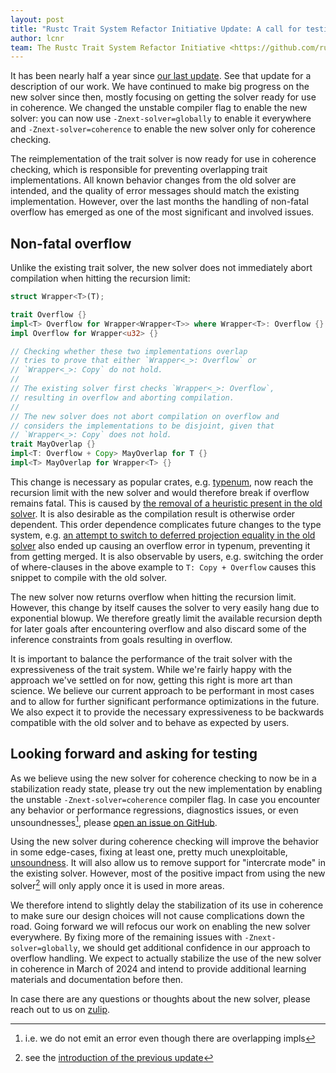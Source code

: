 ```yaml
---
layout: post
title: "Rustc Trait System Refactor Initiative Update: A call for testing"
author: lcnr
team: The Rustc Trait System Refactor Initiative <https://github.com/rust-lang/trait-system-refactor-initiative/>
---
```


It has been nearly half a year since [our last update][prev]. See that update for a description of our work. We have continued to make big progress on the new solver since then, mostly focusing on getting the solver ready for use in coherence. We changed the unstable compiler flag to enable the new solver: you can now use `-Znext-solver=globally` to enable it everywhere and `-Znext-solver=coherence` to enable the new solver only for coherence checking.

The reimplementation of the trait solver is now ready for use in coherence checking, which is responsible for preventing overlapping trait implementations. All known behavior changes from the old solver are intended, and the quality of error messages should match the existing implementation. However, over the last months the handling of non-fatal overflow has emerged as one of the most significant and involved issues.

## Non-fatal overflow

Unlike the existing trait solver, the new solver does not immediately abort compilation when hitting the recursion limit:
```rust
struct Wrapper<T>(T);

trait Overflow {}
impl<T> Overflow for Wrapper<Wrapper<T>> where Wrapper<T>: Overflow {}
impl Overflow for Wrapper<u32> {}

// Checking whether these two implementations overlap
// tries to prove that either `Wrapper<_>: Overflow` or
// `Wrapper<_>: Copy` do not hold.
//
// The existing solver first checks `Wrapper<_>: Overflow`,
// resulting in overflow and aborting compilation.
//
// The new solver does not abort compilation on overflow and
// considers the implementations to be disjoint, given that
// `Wrapper<_>: Copy` does not hold.
trait MayOverlap {}
impl<T: Overflow + Copy> MayOverlap for T {}
impl<T> MayOverlap for Wrapper<T> {}
```

This change is necessary as popular crates, e.g. [typenum](https://github.com/rust-lang/trait-system-refactor-initiative/issues/73), now reach the recursion limit with the new solver and would therefore break if overflow remains fatal. This is caused by [the removal of a heuristic present in the old solver](https://github.com/rust-lang/trait-system-refactor-initiative/issues/56). It is also desirable as the compilation result is otherwise order dependent. This order dependence complicates future changes to the type system, e.g. [an attempt to switch to deferred projection equality in the old solver](https://github.com/rust-lang/rust/pull/96912) also ended up causing an overflow error in typenum, preventing it from getting merged. It is also observable by users, e.g. switching the order of where-clauses in the above example to `T: Copy + Overflow` causes this snippet to compile with the old solver.

The new solver now returns overflow when hitting the recursion limit. However, this change by itself causes the solver to very easily hang due to exponential blowup. We therefore greatly limit the available recursion depth for later goals after encountering overflow and also discard some of the inference constraints from goals resulting in overflow.

It is important to balance the performance of the trait solver with the expressiveness of the trait system. While we're fairly happy with the approach we've settled on for now, getting this right is more art than science. We believe our current approach to be performant in most cases and to allow for further significant performance optimizations in the future. We also expect it to provide the necessary expressiveness to be backwards compatible with the old solver and to behave as expected by users.

## Looking forward and asking for testing

As we believe using the new solver for coherence checking to now be in a stabilization ready state, please try out the new implementation by enabling the unstable `-Znext-solver=coherence` compiler flag. In case you encounter any behavior or performance regressions, diagnostics issues, or even unsoundnesses[^1], please [open an issue on GitHub](https://github.com/rust-lang/rust/issues).

Using the new solver during coherence checking will improve the behavior in some edge-cases, fixing at least one, pretty much unexploitable, [unsoundness](https://github.com/rust-lang/rust/issues/102048). It will also allow us to remove support for "intercrate mode" in the existing solver. However, most of the positive impact from using the new solver[^2] will only apply once it is used in more areas.

We therefore intend to slightly delay the stabilization of its use in coherence to make sure our design choices will not cause complications down the road. Going forward we will refocus our work on enabling the new solver everywhere. By fixing more of the remaining issues with `-Znext-solver=globally`, we should get additional confidence in our approach to overflow handling. We expect to actually stabilize the use of the new solver in coherence in March of 2024 and intend to provide additional learning materials and documentation before then.

In case there are any questions or thoughts about the new solver, please reach out to us on [zulip](https://rust-lang.zulipchat.com/#narrow/stream/364551-t-types.2Ftrait-system-refactor). 

[^1]: i.e. we do not emit an error even though there are overlapping impls

[^2]: see the [introduction of the previous update][prev]

[prev]: https://blog.rust-lang.org/inside-rust/2023/07/17/trait-system-refactor-initiative.html